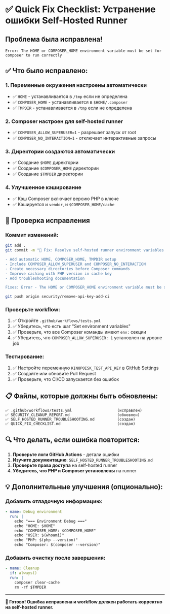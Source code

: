 # ✅ Quick Fix Checklist: Устранение ошибки Self-Hosted Runner

## Проблема была исправлена!
```
Error: The HOME or COMPOSER_HOME environment variable must be set for composer to run correctly
```

## ✅ Что было исправлено:

### 1. **Переменные окружения настроены автоматически**
- ✅ `HOME` - устанавливается в `/tmp` если не определена
- ✅ `COMPOSER_HOME` - устанавливается в `$HOME/.composer`
- ✅ `TMPDIR` - устанавливается в `/tmp` если не определена

### 2. **Composer настроен для self-hosted runner**
- ✅ `COMPOSER_ALLOW_SUPERUSER=1` - разрешает запуск от root
- ✅ `COMPOSER_NO_INTERACTION=1` - отключает интерактивные запросы

### 3. **Директории создаются автоматически**
- ✅ Создание `$HOME` директории
- ✅ Создание `$COMPOSER_HOME` директории  
- ✅ Создание `$TMPDIR` директории

### 4. **Улучшенное кэширование**
- ✅ Кэш Composer включает версию PHP в ключе
- ✅ Кэшируется и `vendor`, и `$COMPOSER_HOME/cache`

## 🚀 Проверка исправления

### Коммит изменений:
```bash
git add .
git commit -m "🔧 Fix: Resolve self-hosted runner environment variables

- Add automatic HOME, COMPOSER_HOME, TMPDIR setup
- Include COMPOSER_ALLOW_SUPERUSER and COMPOSER_NO_INTERACTION
- Create necessary directories before Composer commands
- Improve caching with PHP version in cache key
- Add troubleshooting documentation

Fixes: Error - The HOME or COMPOSER_HOME environment variable must be set"

git push origin security/remove-api-key-add-ci
```

### Проверьте workflow:
1. ✅ Откройте `.github/workflows/tests.yml`
2. ✅ Убедитесь, что есть шаг "Set environment variables"  
3. ✅ Проверьте, что все Composer команды имеют `env:` секции
4. ✅ Убедитесь, что `COMPOSER_ALLOW_SUPERUSER: 1` установлен на уровне job

### Тестирование:
1. ✅ Настройте переменную `KINOPOISK_TEST_API_KEY` в GitHub Settings
2. ✅ Создайте или обновите Pull Request
3. ✅ Проверьте, что CI/CD запускается без ошибок

## 📋 Файлы, которые должны быть обновлены:

```
✅ .github/workflows/tests.yml                    (исправлен)
✅ SECURITY_CLEANUP_REPORT.md                     (обновлен)
✅ SELF_HOSTED_RUNNER_TROUBLESHOOTING.md          (создан)
✅ QUICK_FIX_CHECKLIST.md                         (создан)
```

## 🔍 Что делать, если ошибка повторится:

1. **Проверьте логи GitHub Actions** - детали ошибки
2. **Изучите документацию**: `SELF_HOSTED_RUNNER_TROUBLESHOOTING.md`
3. **Проверьте права доступа** на self-hosted runner
4. **Убедитесь, что PHP и Composer установлены** на runner

## 💡 Дополнительные улучшения (опционально):

### Добавить отладочную информацию:
```yaml
- name: Debug environment
  run: |
    echo "=== Environment Debug ==="
    echo "HOME: $HOME"
    echo "COMPOSER_HOME: $COMPOSER_HOME"
    echo "USER: $(whoami)"
    echo "PHP: $(php --version)"
    echo "Composer: $(composer --version)"
```

### Добавить очистку после завершения:
```yaml
- name: Cleanup
  if: always()
  run: |
    composer clear-cache
    rm -rf $TMPDIR
```

---

**🎉 Готово! Ошибка исправлена и workflow должен работать корректно на self-hosted runner.**